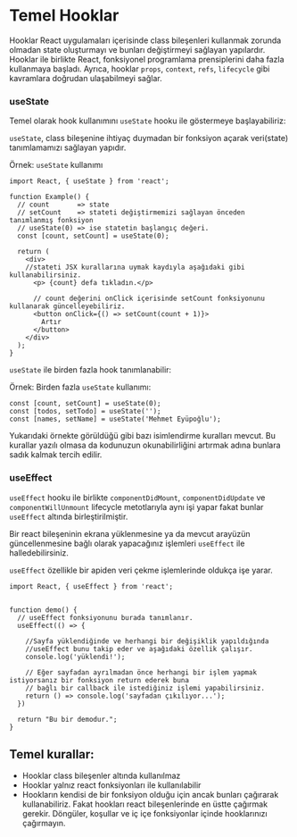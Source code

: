 # Temel Hooklar

Hooklar React uygulamaları içerisinde class bileşenleri kullanmak zorunda olmadan state oluşturmayı ve bunları değiştirmeyi sağlayan yapılardır. Hooklar ile birlikte React, fonksiyonel programlama prensiplerini daha fazla kullanmaya başladı. Ayrıca, hooklar `props`, `context`, `refs`, `lifecycle` gibi kavramlara doğrudan ulaşabilmeyi sağlar.

### useState

Temel olarak hook kullanımını `useState` hooku ile göstermeye başlayabiliriz:

`useState`, class bileşenine ihtiyaç duymadan bir fonksiyon açarak veri(state) tanımlamamızı sağlayan yapıdır.

Örnek: `useState` kullanımı

```
import React, { useState } from 'react';

function Example() {
  // count       => state
  // setCount    => stateti değiştirmemizi sağlayan önceden tanımlanmış fonksiyon
  // useState(0) => ise statetin başlangıç değeri.
  const [count, setCount] = useState(0);

  return (
    <div>
    //stateti JSX kurallarına uymak kaydıyla aşağıdaki gibi kullanabilirsiniz.
      <p> {count} defa tıkladın.</p>

      // count değerini onClick içerisinde setCount fonksiyonunu kullanarak güncelleyebiliriz.
      <button onClick={() => setCount(count + 1)}>
        Artır
      </button>
    </div>
  );
}
```

`useState` ile birden fazla hook tanımlanabilir:

Örnek: Birden fazla `useState` kullanımı:

```
const [count, setCount] = useState(0);
const [todos, setTodo] = useState('');
const [names, setName] = useState('Mehmet Eyüpoğlu');
```

Yukarıdaki örnekte görüldüğü gibi bazı isimlendirme kuralları mevcut. Bu kurallar yazılı olmasa da kodunuzun okunabilirliğini artırmak adına bunlara sadık kalmak tercih edilir.

### useEffect

`useEffect` hooku ile birlikte `componentDidMount`, `componentDidUpdate` ve `componentWillUnmount` lifecycle metotlarıyla aynı işi yapar fakat bunlar `useEffect` altında birleştirilmiştir.

Bir react bileşeninin ekrana yüklenmesine ya da mevcut arayüzün güncellenmesine bağlı olarak yapacağınız işlemleri `useEffect` ile halledebilirsiniz.

`useEffect` özellikle bir apiden veri çekme işlemlerinde oldukça işe yarar.

```
import React, { useEffect } from 'react';


function demo() {
  // useEffect fonksiyonunu burada tanımlanır.
  useEffect(() => {

    //Sayfa yüklendiğinde ve herhangi bir değişiklik yapıldığında
    //useEffect bunu takip eder ve aşağıdaki özellik çalışır.
    console.log('yüklendi!');

    // Eğer sayfadan ayrılmadan önce herhangi bir işlem yapmak istiyorsanız bir fonksiyon return ederek buna
    // bağlı bir callback ile istediğiniz işlemi yapabilirsiniz.
    return () => console.log('sayfadan çıkılıyor...');
  })

  return "Bu bir demodur.";
}
```

## Temel kurallar:

- Hooklar class bileşenler altında kullanılmaz
- Hooklar yalnız react fonksiyonları ile kullanılabilir
- Hookların kendisi de bir fonksiyon olduğu için ancak bunları çağırarak kullanabiliriz. Fakat hookları react bileşenlerinde en üstte çağırmak gerekir. Döngüler, koşullar ve iç içe fonksiyonlar içinde hooklarınızı çağırmayın.
